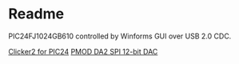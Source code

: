 Readme
======
PIC24FJ1024GB610 controlled by Winforms GUI over USB 2.0 CDC.

[Clicker2 for PIC24](https://www.mikroe.com/clicker-2-for-pic24)
[PMOD DA2 SPI 12-bit DAC](https://digilent.com/shop/pmod-da2-two-12-bit-d-a-outputs/)

